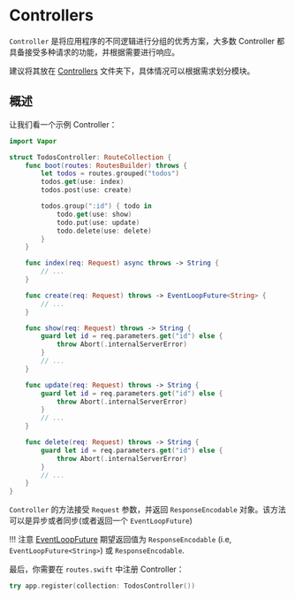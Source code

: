 # Controllers

`Controller` 是将应用程序的不同逻辑进行分组的优秀方案，大多数 Controller 都具备接受多种请求的功能，并根据需要进行响应。

建议将其放在 [Controllers](../start/folder-structure.md#controllers) 文件夹下，具体情况可以根据需求划分模块。


## 概述

让我们看一个示例 Controller：

```swift
import Vapor

struct TodosController: RouteCollection {
    func boot(routes: RoutesBuilder) throws {
        let todos = routes.grouped("todos")
        todos.get(use: index)
        todos.post(use: create)

        todos.group(":id") { todo in
            todo.get(use: show)
            todo.put(use: update)
            todo.delete(use: delete)
        }
    }

    func index(req: Request) async throws -> String {
        // ...
    }

    func create(req: Request) throws -> EventLoopFuture<String> {
        // ...
    }

    func show(req: Request) throws -> String {
        guard let id = req.parameters.get("id") else {
            throw Abort(.internalServerError)
        }
        // ...
    }

    func update(req: Request) throws -> String {
        guard let id = req.parameters.get("id") else {
            throw Abort(.internalServerError)
        }
        // ...
    }

    func delete(req: Request) throws -> String {
        guard let id = req.parameters.get("id") else {
            throw Abort(.internalServerError)
        }
        // ...
    }
}
```

`Controller` 的方法接受 `Request` 参数，并返回 `ResponseEncodable` 对象。该方法可以是异步或者同步(或者返回一个 `EventLoopFuture`)

!!! 注意
	[EventLoopFuture](async.md) 期望返回值为 `ResponseEncodable` (i.e, `EventLoopFuture<String>`) 或 `ResponseEncodable`.

最后，你需要在 `routes.swift` 中注册 Controller：

```swift
try app.register(collection: TodosController())
```
